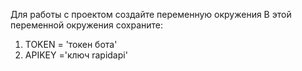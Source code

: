 Для работы с проектом создайте переменную окружения
В этой переменной окружения сохраните:
1) TOKEN = 'токен бота'
2) APIKEY  ='ключ rapidapi'


